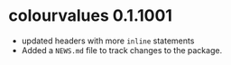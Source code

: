 # colourvalues 0.1.1001

* updated headers with more `inline` statements
* Added a `NEWS.md` file to track changes to the package.
